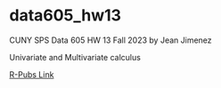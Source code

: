# data605_hw13
CUNY SPS Data 605 HW 13 Fall 2023 by Jean Jimenez

Univariate and Multivariate calculus

[R-Pubs Link](http://rpubs.com/sleepysloth12/1118204)
